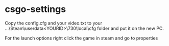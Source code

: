 # csgo-settings


Copy the config.cfg and your video.txt to your ...\Steam\userdata\<YOURID>\730\local\cfg folder and put it on the new PC.


For the launch options right click the game in steam and go to properties
